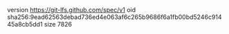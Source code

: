version https://git-lfs.github.com/spec/v1
oid sha256:9ead62563debad736ed4e063af6c265b9686f6a1fb00bd5246c91445a8cb5dd1
size 7826
